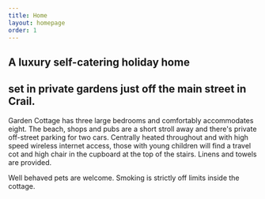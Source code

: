 ```yaml
---
title: Home
layout: homepage
order: 1
---
```


## A luxury self-catering holiday home 
## set in private gardens just off the main street in Crail.

Garden Cottage has three large bedrooms and comfortably accommodates eight. The beach, shops and pubs are a short stroll away and there's private off-street parking for two cars. 
Centrally heated throughout and with high speed wireless internet access, those with young children will find a travel cot and high chair in the cupboard at the top of the stairs. Linens and towels are provided.

Well behaved pets are welcome. Smoking is strictly off limits inside the cottage.
